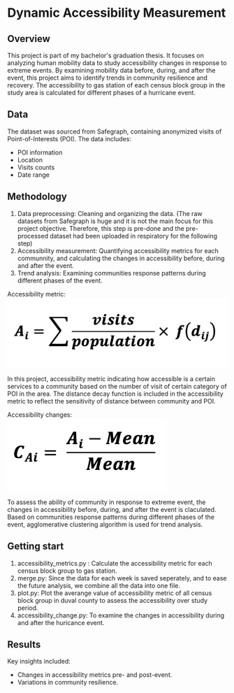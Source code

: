 # Dynamic Accessibility Measurement

## Overview
This project is part of my bachelor's graduation thesis. It focuses on analyzing human mobility data to study accessibility changes in response to extreme events. By examining mobility data before, during, and after the event, this project aims to identify trends in community resilience and recovery. The accessibility to gas station of each census block group in the study area is calculated for different phases of a hurricane event.

## Data
The dataset was sourced from Safegraph, containing anonymized visits of Point-of-Interests (POI). The data includes:
- POI information
- Location
- Visits counts
- Date range

## Methodology
1. Data preprocessing: Cleaning and organizing the data. (The raw datasets from Safegraph is huge and it is not the main focus for this project objective. Therefore, this step is pre-done and the pre-processed dataset had been uploaded in respiratory for the following step)
2. Accessibility measurement: Quantifying accessibility metrics for each communnity, and calculating the changes in accessibility before, during and after the event.
3. Trend analysis: Examining communities response patterns during different phases of the event.

Accessibility metric: ![Equation to calculate accessibility of a census block group](images/accessibility_metrics.png)

In this project, accessibility metric indicating how accessible is a certain services to a community based on the number of visit of certain category of POI in the area. The distance decay function is included in the accessibility metric to reflect the sensitivity of distance between community and POI.

Accessibility changes: ![Equation to calculate the changes in accessibility](images/accessibility_changes.png) 

To assess the ability of community in response to extreme event, the changes in accessibility before, during, and after the event is claculated. Based on communities response patterns during different phases of the  event, agglomerative clustering algorithm is used for trend analysis. 

## Getting start

1. accessibility_metrics.py : Calculate the accessibility metric for each census block group to gas station.
2. merge.py: Since the data for each week is saved seperately, and to ease the future analysis, we combine all the data into one file.
3. plot.py: Plot the averange value of accessibility metric of all census block group in duval county to assess the accessibility over study period.
4. accessibility_change.py: To examine the changes in accessibility during and after the huricance event.
   
## Results
Key insights included:
- Changes in accessibility metrics pre- and post-event.
- Variations in community resilience.



